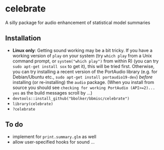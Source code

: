 # celebrate

A silly package for audio enhancement of statistical model summaries

## Installation

- **Linux only**: Getting sound working may be a bit tricky. If you have a working version of `play` on your system (try `which play` from a Unix command prompt, or `system("which play")` from within R) (you can try `sudo apt-get install sox` to get it), this will be tried first. Otherwise, you can try installing a recent version of the PortAudio library (e.g. for Debian/Ubuntu etc., `sudo apt-get install portaudio19-dev`) *before* installing (or re-installing) the `audio` package. (When you install from source you should see `checking for working PortAudio (API>=2)... yes` as the build messages scroll by ...)
- `devtools::install_github("bbolker/bbmisc/celebrate")`
- `library(celebrate)`
- `?celebrate`

## To do

- implement for `print.summary.glm` as well
- allow user-specified hooks for sound ...
